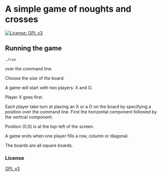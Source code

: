 # A simple game of noughts and crosses

[![License: GPL v3](https://img.shields.io/badge/License-GPLv3-yellow.svg)](https://www.gnu.org/licenses/gpl-3.0)

## Running the game
```
./run
```
over the command line.

Choose the size of the board.

A game will start with two players: X and O.

Player X goes first.

Each player take turn at placing an X or a O on the board by specifying a position over the command line. 
First the horizontal component followed by the vertical component.

Position (0,0) is at the top-left of the screen.

A game ends when one player fills a row, column or diagonal.

The boards are all square boards.

### License
[GPL v3](https://www.gnu.org/licenses/gpl-3.0)
